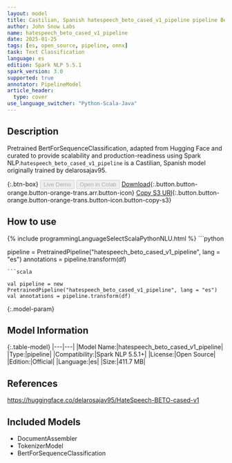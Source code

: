 ```yaml
---
layout: model
title: Castilian, Spanish hatespeech_beto_cased_v1_pipeline pipeline BertForSequenceClassification from delarosajav95
author: John Snow Labs
name: hatespeech_beto_cased_v1_pipeline
date: 2025-01-25
tags: [es, open_source, pipeline, onnx]
task: Text Classification
language: es
edition: Spark NLP 5.5.1
spark_version: 3.0
supported: true
annotator: PipelineModel
article_header:
  type: cover
use_language_switcher: "Python-Scala-Java"
---
```


## Description

Pretrained BertForSequenceClassification, adapted from Hugging Face and curated to provide scalability and production-readiness using Spark NLP.`hatespeech_beto_cased_v1_pipeline` is a Castilian, Spanish model originally trained by delarosajav95.

{:.btn-box}
<button class="button button-orange" disabled>Live Demo</button>
<button class="button button-orange" disabled>Open in Colab</button>
[Download](https://s3.amazonaws.com/auxdata.johnsnowlabs.com/public/models/hatespeech_beto_cased_v1_pipeline_es_5.5.1_3.0_1737801054087.zip){:.button.button-orange.button-orange-trans.arr.button-icon}
[Copy S3 URI](s3://auxdata.johnsnowlabs.com/public/models/hatespeech_beto_cased_v1_pipeline_es_5.5.1_3.0_1737801054087.zip){:.button.button-orange.button-orange-trans.button-icon.button-copy-s3}

## How to use



<div class="tabs-box" markdown="1">
{% include programmingLanguageSelectScalaPythonNLU.html %}
```python

pipeline = PretrainedPipeline("hatespeech_beto_cased_v1_pipeline", lang = "es")
annotations =  pipeline.transform(df)   

```
```scala

val pipeline = new PretrainedPipeline("hatespeech_beto_cased_v1_pipeline", lang = "es")
val annotations = pipeline.transform(df)

```
</div>

{:.model-param}
## Model Information

{:.table-model}
|---|---|
|Model Name:|hatespeech_beto_cased_v1_pipeline|
|Type:|pipeline|
|Compatibility:|Spark NLP 5.5.1+|
|License:|Open Source|
|Edition:|Official|
|Language:|es|
|Size:|411.7 MB|

## References

https://huggingface.co/delarosajav95/HateSpeech-BETO-cased-v1

## Included Models

- DocumentAssembler
- TokenizerModel
- BertForSequenceClassification